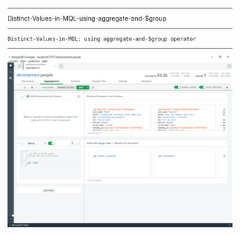 --------------------------------------------------------------------------------
Distinct-Values-in-MQL-using-aggregate-and-$group

--------------------------------------------------------------------------------
    Distinct-Values-in-MQL: using aggregate-and-$group operator

--------------------------------------------------------------------------------

![!](../../../Assets/MongoDB/Distinct-Values-in-MQL-using-aggregate-and-%24group.png)